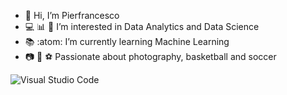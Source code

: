 - 👋 Hi, I’m Pierfrancesco
- :computer: :bar_chart: :rocket: I’m interested in Data Analytics and Data Science
- :books: :atom: I’m currently learning Machine Learning
- :camera: :basketball: :soccer: Passionate about photography, basketball and soccer


![Visual Studio Code](https://img.shields.io/badge/Visual%20Studio%20Code-0078d7.svg?style=for-the-badge&logo=visual-studio-code&logoColor=white)


<!---
Pierfrancesco95/Pierfrancesco95 is a ✨ special ✨ repository because its `README.md` (this file) appears on your GitHub profile.
You can click the Preview link to take a look at your changes.
--->
